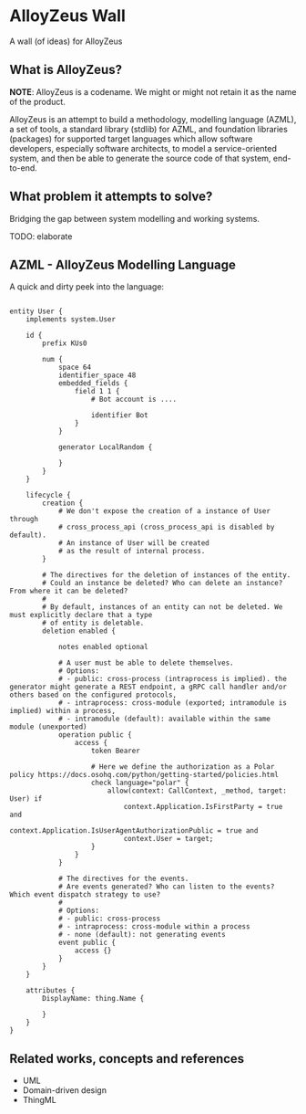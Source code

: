 # AlloyZeus Wall
A wall (of ideas) for AlloyZeus

## What is AlloyZeus?

**NOTE**: AlloyZeus is a codename. We might or might not retain it as the
name of the product.

AlloyZeus is an attempt to build a methodology, modelling language (AZML), a
set of tools, a standard library (stdlib) for AZML, and foundation libraries
(packages) for supported target languages which allow software developers,
especially software architects, to model a service-oriented system, and then
be able to generate the source code of that system, end-to-end.

## What problem it attempts to solve?

Bridging the gap between system modelling and working systems.

TODO: elaborate

## AZML - AlloyZeus Modelling Language

A quick and dirty peek into the language:

```

entity User {
    implements system.User

    id {
        prefix KUs0

        num {
            space 64
            identifier_space 48
            embedded_fields {
                field 1 1 {
                    # Bot account is ....

                    identifier Bot
                }
            }

            generator LocalRandom {

            }
        }
    }

    lifecycle {
        creation {
            # We don't expose the creation of a instance of User through
            # cross_process_api (cross_process_api is disabled by default).
            # An instance of User will be created
            # as the result of internal process.
        }

        # The directives for the deletion of instances of the entity.
        # Could an instance be deleted? Who can delete an instance? From where it can be deleted?
        #
        # By default, instances of an entity can not be deleted. We must explicitly declare that a type
        # of entity is deletable.
        deletion enabled {
        
            notes enabled optional

            # A user must be able to delete themselves.
            # Options:
            # - public: cross-process (intraprocess is implied). the generator might generate a REST endpoint, a gRPC call handler and/or others based on the configured protocols,
            # - intraprocess: cross-module (exported; intramodule is implied) within a process,
            # - intramodule (default): available within the same module (unexported)
            operation public {
                access {
                    token Bearer
                    
                    # Here we define the authorization as a Polar policy https://docs.osohq.com/python/getting-started/policies.html
                    check language="polar" {
                        allow(context: CallContext, _method, target: User) if
                            context.Application.IsFirstParty = true and
                            context.Application.IsUserAgentAuthorizationPublic = true and
                            context.User = target;
                    }
                }
            }

            # The directives for the events.
            # Are events generated? Who can listen to the events? Which event dispatch strategy to use?
            #
            # Options:
            # - public: cross-process
            # - intraprocess: cross-module within a process
            # - none (default): not generating events
            event public {
                access {}
            }
        }
    }

    attributes {
        DisplayName: thing.Name {

        }
    }
}

```

## Related works, concepts and references

- UML
- Domain-driven design
- ThingML
